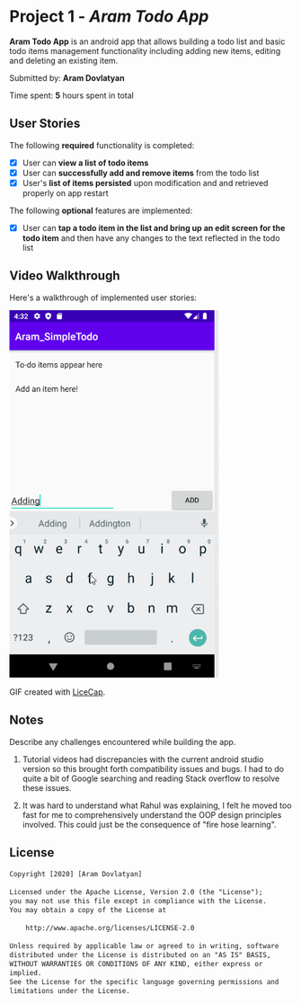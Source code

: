 # Project 1 - *Aram Todo App*

**Aram Todo App** is an android app that allows building a todo list and basic todo items management functionality including adding new items, editing and deleting an existing item.

Submitted by: **Aram Dovlatyan**

Time spent: **5** hours spent in total

## User Stories

The following **required** functionality is completed:

* [x] User can **view a list of todo items**
* [x] User can **successfully add and remove items** from the todo list
* [x] User's **list of items persisted** upon modification and and retrieved properly on app restart

The following **optional** features are implemented:

* [x] User can **tap a todo item in the list and bring up an edit screen for the todo item** and then have any changes to the text reflected in the todo list


## Video Walkthrough

Here's a walkthrough of implemented user stories:

<img src='walkthrough.gif' title='Video Walkthrough' width='' alt='Video Walkthrough' />

GIF created with [LiceCap](http://www.cockos.com/licecap/).

## Notes

Describe any challenges encountered while building the app.

1. Tutorial videos had discrepancies with the current android studio version so this brought forth compatibility issues and bugs. I had to do quite a bit of Google searching and reading Stack overflow to resolve these issues.

2. It was hard to understand what Rahul was explaining, I felt he moved too fast for me to comprehensively understand the OOP design principles involved. This could just be the consequence of "fire hose learning".

## License

    Copyright [2020] [Aram Dovlatyan]

    Licensed under the Apache License, Version 2.0 (the "License");
    you may not use this file except in compliance with the License.
    You may obtain a copy of the License at

        http://www.apache.org/licenses/LICENSE-2.0

    Unless required by applicable law or agreed to in writing, software
    distributed under the License is distributed on an "AS IS" BASIS,
    WITHOUT WARRANTIES OR CONDITIONS OF ANY KIND, either express or implied.
    See the License for the specific language governing permissions and
    limitations under the License.
